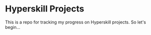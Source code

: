 # Hyperskill Projects

This is a repo for tracking my progress on Hyperskill projects. So let's begin...

